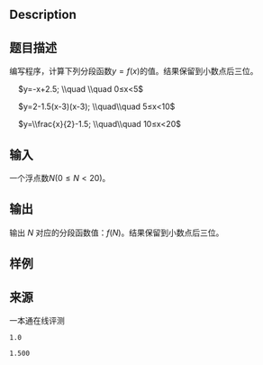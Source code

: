 ## Description

## 题目描述

编写程序，计算下列分段函数$y=f(x)$的值。结果保留到小数点后三位。

    $y=-x+2.5; \\quad \\quad 0≤x<5$

    $y=2-1.5(x-3)(x-3); \\quad\\quad 5≤x<10$

    $y=\\frac{x}{2}-1.5; \\quad\\quad 10≤x<20$

## 输入

一个浮点数$N(0 ≤ N < 20)$。

## 输出

输出 $N$ 对应的分段函数值：$f(N)$。结果保留到小数点后三位。

## 样例






 ## 来源

 一本通在线评测 

```input1
1.0
```
```output1
1.500
```